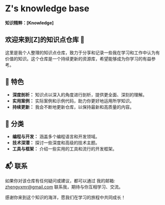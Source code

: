 # Z's knowledge base

**知识精粹：[Knowledge]**

## 欢迎来到[Z]的知识点仓库 👋

这里是我个人整理的知识点仓库，致力于分享和记录一些我在学习和工作中认为有价值的知识。这个仓库是一个持续更新的资源库，希望能够成为你学习的有益参考。

## 🚀 特色

- **深度剖析：** 知识点以深入的角度进行剖析，提供更全面、深刻的理解。
- **实用案例：** 实际案例和示例代码，助力你更好地运用所学知识。
- **持续更新：** 我会不断地更新仓库，以保持最新和高质量的内容。

## 🌟 分类

- **编程与开发：** 涵盖多个编程语言和开发领域。
- **技术深潜：** 探讨一些深度和高级的技术主题。
- **工具与框架：** 介绍一些实用的工具和流行的开发框架。

## 📬 联系

如果你对该仓库有任何疑问或建议，都可以通过 我的邮箱: zhengyxmr@gmail.com 联系我，期待与你互相学习、交流。

感谢你来到这个知识的海洋，愿我们在学习的旅程中共同成长！
